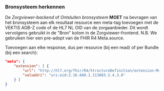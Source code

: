 ### Bronsysteem herkennen

De *Zorgviewer-backend* of *Ontsluiten bronsysteem* **MOET** na bevragen van het bronsysteem aan elk resultaat resource een meta-tag toevoegen met de VEKTIS AGB-Z code of de HL7 NL OID van de zorgaanbieder. Dit wordt vervolgens gebruikt in de "Bron" kolom in de Zorgviewer-frontend. N.B. We gebruiken hier een pre-adopt van de FHIR R4 Meta.source.

Toevoegen aan elke response, dus per resource (bij een read) of per Bundle (bij een search):
```json
"meta": {
    "extension": [ {
        "url": "http://hl7.org/fhir/R4/StructureDefinition/extension-Meta.source",
        "valueUri": "uri:oid:2.16.840.1.113883.2.4.3.8"
    } ]
}
```